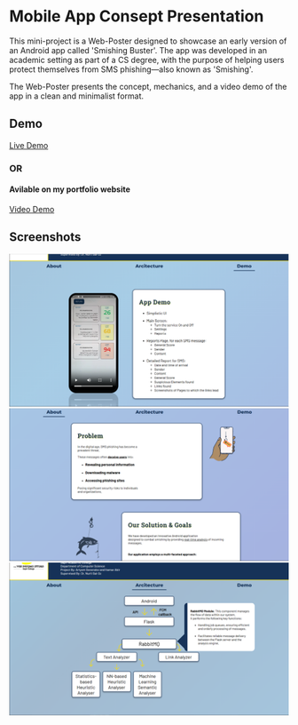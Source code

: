 <h1>Mobile App Consept Presentation</h1>
<p>
    This mini-project is a Web-Poster designed to showcase an early version of an Android app called &apos;Smishing Buster&apos;.
    The app was developed in an academic setting as part of a CS degree, with the purpose of helping users protect themselves from SMS phishing—also known as &apos;Smishing&apos;.
</p>
<p>
    The Web-Poster presents the concept, mechanics, and a video demo of the app in a clean and minimalist format.
</p>

<h2>Demo</h2>
<a href="https://MirAdam999.github.io/Smishing-Buster/">Live Demo</a>
<h3>OR</h3>
<h4>Avilable on my portfolio website</h4>
<a href="https://resume-omega-pied.vercel.app/projects?project=2">Video Demo</a>

<h2>Screenshots</h2>

![smishing1-scrnshot](./screenshots/smishing1.png)
![smishing2-scrnshot](./screenshots/smishing2.png)
![smishing3-scrnshot](./screenshots/smishing3.png)
